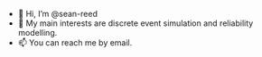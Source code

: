 - 👋 Hi, I’m @sean-reed
- 👀 My main interests are discrete event simulation and reliability modelling.
- 📫 You can reach me by email.
